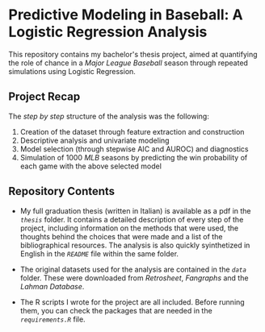 # Predictive Modeling in Baseball: A Logistic Regression Analysis
  
This repository contains my bachelor's thesis project, aimed at quantifying the role of chance in a *Major League Baseball* season through repeated simulations using Logistic Regression.

## Project Recap

The *step by step* structure of the analysis was the following:

1) Creation of the dataset through feature extraction and construction
2) Descriptive analysis and univariate modeling
3) Model selection (through stepwise AIC and AUROC) and diagnostics
4) Simulation of 1000 *MLB* seasons by predicting the win probability of each game with the above selected model

## Repository Contents

- My full graduation thesis (written in Italian) is available as a pdf in the *`thesis`* folder. It contains a detailed description of every step of the project, including information on the methods that were used, the thoughts behind the choices that were made and a list of the bibliographical resources. The analysis is also quickly syinthetized in English in the *`README`* file within the same folder.

- The original datasets used for the analysis are contained in the *`data`* folder. These were downloaded from *Retrosheet*, *Fangraphs* and the *Lahman Database*. 

- The R scripts I wrote for the project are all included. Before running them, you can check the packages that are needed in the *`requirements.R`* file.
